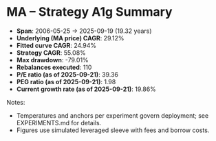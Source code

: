 # MA – Strategy A1g Summary

- **Span**: 2006-05-25 → 2025-09-19 (19.32 years)
- **Underlying (MA price) CAGR**: 29.12%
- **Fitted curve CAGR**: 24.94%
- **Strategy CAGR**: 55.08%
- **Max drawdown**: -79.01%
- **Rebalances executed**: 110
- **P/E ratio (as of 2025-09-21)**: 39.36
- **PEG ratio (as of 2025-09-21)**: 1.98
- **Current growth rate (as of 2025-09-21)**: 19.86%

Notes:

- Temperatures and anchors per experiment govern deployment; see EXPERIMENTS.md for details.
- Figures use simulated leveraged sleeve with fees and borrow costs.

